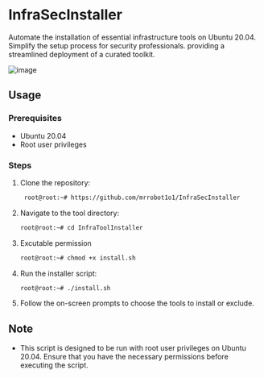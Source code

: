 # InfraSecInstaller

Automate the installation of essential infrastructure tools on Ubuntu 20.04. Simplify the setup process for security professionals. providing a streamlined deployment of a curated toolkit. 

![image](https://github.com/mrrobot1o1/InfraSecInstaller/assets/66872759/53af2c76-a140-4b00-b1ed-deae0efbbbfb)


## Usage

### Prerequisites

- Ubuntu 20.04
- Root user privileges

### Steps

1. Clone the repository:

    ```bash
     root@root:~# https://github.com/mrrobot1o1/InfraSecInstaller
    ```

2. Navigate to the tool directory:

    ```bash
    root@root:~# cd InfraToolInstaller
    ```
3. Excutable permission
    ```bash
    root@root:~# chmod +x install.sh
    ```
4. Run the installer script:

    ```bash
    root@root:~# ./install.sh
    ```

4. Follow the on-screen prompts to choose the tools to install or exclude.

## Note

- This script is designed to be run with root user privileges on Ubuntu 20.04. Ensure that you have the necessary permissions before executing the script.
